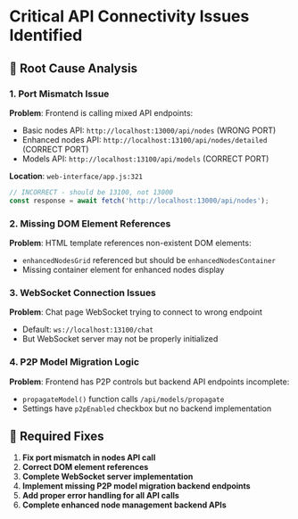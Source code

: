 # Critical API Connectivity Issues Identified

## 🚨 Root Cause Analysis

### 1. **Port Mismatch Issue**
**Problem**: Frontend is calling mixed API endpoints:
- Basic nodes API: `http://localhost:13000/api/nodes` (WRONG PORT)
- Enhanced nodes API: `http://localhost:13100/api/nodes/detailed` (CORRECT PORT)
- Models API: `http://localhost:13100/api/models` (CORRECT PORT)

**Location**: `web-interface/app.js:321`
```javascript
// INCORRECT - should be 13100, not 13000
const response = await fetch('http://localhost:13000/api/nodes');
```

### 2. **Missing DOM Element References**
**Problem**: HTML template references non-existent DOM elements:
- `enhancedNodesGrid` referenced but should be `enhancedNodesContainer` 
- Missing container element for enhanced nodes display

### 3. **WebSocket Connection Issues**
**Problem**: Chat page WebSocket trying to connect to wrong endpoint
- Default: `ws://localhost:13100/chat`
- But WebSocket server may not be properly initialized

### 4. **P2P Model Migration Logic**
**Problem**: Frontend has P2P controls but backend API endpoints incomplete:
- `propagateModel()` function calls `/api/models/propagate`
- Settings have `p2pEnabled` checkbox but no backend implementation

## 🔧 Required Fixes

1. **Fix port mismatch in nodes API call**
2. **Correct DOM element references** 
3. **Complete WebSocket server implementation**
4. **Implement missing P2P model migration backend endpoints**
5. **Add proper error handling for all API calls**
6. **Complete enhanced node management backend APIs**